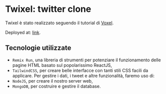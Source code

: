 # Twixel: twitter clone

Twixel è stato realizzato seguendo il tutorial di [Voxel](https://github.com/voxel-community/bootcamp-twixel).

Deployed at: [link](https://twixel-gamma.vercel.app/twixes).


## Tecnologie utilizzate

- `Remix Run`, una libreria di strumenti per potenziare il funzionamento delle pagine HTML basato sul popolarissimo ReactJS,
- `TailwindCSS`, per creare belle interfacce con tanti stili CSS facili da applicare. Per gestire i dati, i tweet e altre funzionalità, faremo uso di:
- `NodeJS`, per creare il nostro server web,
- `MongoDB`, per costruire e gestire il database.

